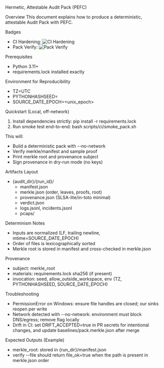 Hermetic, Attestable Audit Pack (PEFC)

Overview
This document explains how to produce a deterministic, attestable Audit Pack with PEFC.

Badges
- CI Hardening: ![CI Hardening](https://github.com/OWNER/REPO/actions/workflows/ci-harden.yml/badge.svg)
- Pack Verify: ![Pack Verify](https://github.com/OWNER/REPO/actions/workflows/pack-verify.yml/badge.svg)

Prerequisites
- Python 3.11+
- requirements.lock installed exactly

Environment for Reproducibility
- TZ=UTC
- PYTHONHASHSEED=<seed>
- SOURCE_DATE_EPOCH=<unix_epoch>

Quickstart (Local, off-network)
1) Install dependencies strictly:
   pip install -r requirements.lock
2) Run smoke test end-to-end:
   bash scripts/ci/smoke_pack.sh

This will:
- Build a deterministic pack with --no-network
- Verify merkle/manifest and sample proof
- Print merkle root and provenance subject
- Sign provenance in dry-run mode (no keys)

Artifacts Layout
- {audit_dir}/{run_id}/
  - manifest.json
  - merkle.json (order, leaves, proofs, root)
  - provenance.json (SLSA-lite/in-toto minimal)
  - verdict.json
  - logs.jsonl, incidents.jsonl
  - pcaps/

Determinism Notes
- Inputs are normalized (LF, trailing newline, mtime=SOURCE_DATE_EPOCH)
- Order of files is lexicographically sorted
- Merkle root is stored in manifest and cross-checked in merkle.json

Provenance
- subject: merkle_root
- materials: requirements.lock sha256 (if present)
- invocation: seed, allow_outside_workspace, env (TZ, PYTHONHASHSEED, SOURCE_DATE_EPOCH)

Troubleshooting
- PermissionError on Windows: ensure file handles are closed; our sinks reopen per write
- Network detected with --no-network: environment must block DNS/egress; remove flag locally
- Drift in CI: set DRIFT_ACCEPTED=true in PR secrets for intentional changes, and update baselines/pack.merkle.json after merge

Expected Outputs (Example)
- merkle_root: stored in {run_dir}/manifest.json
- verify --file <path> should return file_ok=true when the path is present in merkle.json order

